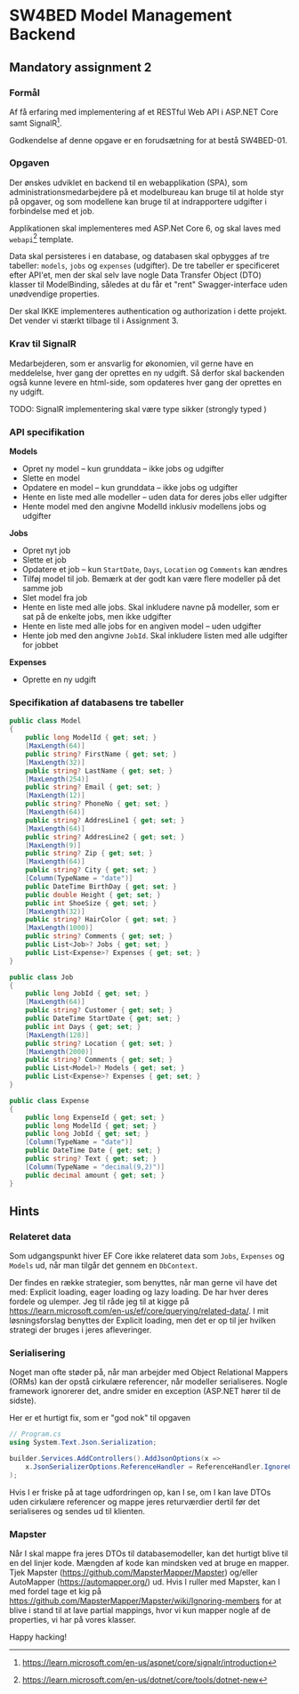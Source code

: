 # SW4BED Model Management Backend 
## Mandatory assignment 2

###  Formål
Af få erfaring med implementering af et RESTful Web API i ASP.NET Core samt SignalR[^2].

Godkendelse af denne opgave er en forudsætning for at bestå SW4BED-01.

### Opgaven
Der ønskes udviklet en backend til en webapplikation (SPA), som administrationsmedarbejdere på et modelbureau kan bruge til at holde styr på opgaver, og som modellene kan bruge til at indrapportere udgifter i forbindelse med et job.  

Applikationen skal implementeres med ASP.Net Core 6, og skal laves med `webapi`[^1] template.

Data skal persisteres i en database, og databasen skal opbygges af tre tabeller: `models`, `jobs` og `expenses` (udgifter). De tre tabeller er specificeret efter API'et, men der skal selv lave nogle Data Transfer Object (DTO) klasser til ModelBinding, således at du får et "rent" Swagger-interface uden unødvendige properties. 

Der skal IKKE implementeres authentication og authorization i dette projekt. Det vender vi stærkt tilbage til i Assignment 3.

### Krav til SignalR
Medarbejderen, som er ansvarlig for økonomien, vil gerne have en meddelelse, hver gang der oprettes en ny udgift. Så derfor skal backenden også kunne levere en html-side, som opdateres hver gang der oprettes en ny udgift.

TODO: SignalR implementering skal være type sikker (strongly typed )

### API specifikation

**Models**
- Opret ny model – kun grunddata – ikke jobs og udgifter
- Slette en model
- Opdatere en model – kun grunddata – ikke jobs og udgifter
- Hente en liste med alle modeller – uden data for deres jobs eller udgifter
- Hente model med den angivne ModelId inklusiv modellens jobs og udgifter

**Jobs**
- Opret nyt job
- Slette et job
- Opdatere et job – kun `StartDate`, `Days`, `Location` og `Comments` kan ændres
- Tilføj model til job. Bemærk at der godt kan være flere modeller på det samme job
- Slet model fra job
- Hente en liste med alle jobs. Skal inkludere navne på modeller, som er sat på de enkelte jobs, men ikke udgifter
- Hente en liste med alle jobs for en angiven model – uden udgifter
- Hente job med den angivne `JobId`. Skal inkludere listen med alle udgifter for jobbet
    
**Expenses**
- Oprette en ny udgift

### Specifikation af databasens tre tabeller
```csharp
public class Model
{
	public long ModelId { get; set; }
	[MaxLength(64)]
	public string? FirstName { get; set; }
	[MaxLength(32)]
	public string? LastName { get; set; } 
	[MaxLength(254)]  
	public string? Email { get; set; } 
	[MaxLength(12)]
	public string? PhoneNo { get; set; }
	[MaxLength(64)]
	public string? AddresLine1 { get; set; }
	[MaxLength(64)]
	public string? AddresLine2 { get; set; }
	[MaxLength(9)]
	public string? Zip { get; set; }
	[MaxLength(64)]
	public string? City { get; set; } 
	[Column(TypeName = "date")]  
	public DateTime BirthDay { get; set; } 
	public double Height { get; set; } 
	public int ShoeSize { get; set; } 
	[MaxLength(32)]
	public string? HairColor { get; set; } 
	[MaxLength(1000)]  
	public string? Comments { get; set; }
	public List<Job>? Jobs { get; set; } 
	public List<Expense>? Expenses { get; set; }
}
```

```csharp
public class Job
{
	public long JobId { get; set; } 
	[MaxLength(64)]  
	public string? Customer { get; set; }  
	public DateTime StartDate { get; set; } 
	public int Days { get; set; } 
	[MaxLength(128)]
	public string? Location { get; set; } 
	[MaxLength(2000)]  
	public string? Comments { get; set; }
	public List<Model>? Models { get; set; }
	public List<Expense>? Expenses { get; set; }
}

```

```csharp
public class Expense
{
	public long ExpenseId { get; set; } 
	public long ModelId { get; set; } 
	public long JobId { get; set; } 
	[Column(TypeName = "date")]
	public DateTime Date { get; set; }
	public string? Text { get; set; }
	[Column(TypeName = "decimal(9,2)")]
	public decimal amount { get; set; }
}
```

[^1]: https://learn.microsoft.com/en-us/dotnet/core/tools/dotnet-new
[^2]: https://learn.microsoft.com/en-us/aspnet/core/signalr/introduction

## Hints
### Relateret data
Som udgangspunkt hiver EF Core ikke relateret data som `Jobs`, `Expenses` og `Models` ud, når man tilgår det gennem en `DbContext`.

Der findes en række strategier, som benyttes, når man gerne vil have det med: Explicit loading, eager loading og lazy loading. De har hver deres fordele og ulemper. Jeg til råde jeg til at kigge på https://learn.microsoft.com/en-us/ef/core/querying/related-data/. I mit løsningsforslag benyttes der Explicit loading, men det er op til jer hvilken strategi der bruges i jeres afleveringer.

### Serialisering
Noget man ofte støder på, når man arbejder med Object Relational Mappers (ORMs) kan der opstå cirkulære referencer, når modeller serialiseres. Nogle framework ignorerer det, andre smider en exception (ASP.NET hører til de sidste).

Her er et hurtigt fix, som er "god nok" til opgaven
```csharp
// Program.cs
using System.Text.Json.Serialization;

builder.Services.AddControllers().AddJsonOptions(x =>
	x.JsonSerializerOptions.ReferenceHandler = ReferenceHandler.IgnoreCycles
);

```

Hvis I er friske på at tage udfordringen op, kan I se, om I kan lave DTOs uden cirkulære referencer og mappe jeres returværdier dertil før det serialiseres og sendes ud til klienten.

### Mapster
Når I skal mappe fra jeres DTOs til databasemodeller, kan det hurtigt blive til en del linjer kode. Mængden af kode kan mindsken ved at bruge en mapper. Tjek Mapster (https://github.com/MapsterMapper/Mapster) og/eller AutoMapper (https://automapper.org/) ud. Hvis I ruller med Mapster, kan I med fordel tage et kig på https://github.com/MapsterMapper/Mapster/wiki/Ignoring-members for at blive i stand til at lave partial mappings, hvor vi kun mapper nogle af de properties, vi har på vores klasser.

Happy hacking!